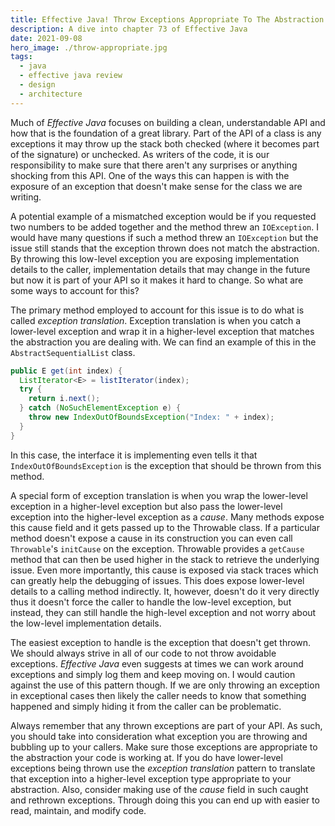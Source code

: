 ```yaml
---
title: Effective Java! Throw Exceptions Appropriate To The Abstraction
description: A dive into chapter 73 of Effective Java
date: 2021-09-08
hero_image: ./throw-appropriate.jpg
tags:
  - java
  - effective java review
  - design
  - architecture
---
```


Much of _Effective Java_ focuses on building a clean, understandable API and how that is the foundation of a great library. Part of the API of a class is any exceptions it may throw up the stack both checked (where it becomes part of the signature) or unchecked. As writers of the code, it is our responsibility to make sure that there aren't any surprises or anything shocking from this API. One of the ways this can happen is with the exposure of an exception that doesn't make sense for the class we are writing. 

A potential example of a mismatched exception would be if you requested two numbers to be added together and the method threw an `IOException`. I would have many questions if such a method threw an `IOException` but the issue still stands that the exception thrown does not match the abstraction. By throwing this low-level exception you are exposing implementation details to the caller, implementation details that may change in the future but now it is part of your API so it makes it hard to change. So what are some ways to account for this? 

The primary method employed to account for this issue is to do what is called _exception translation_. Exception translation is when you catch a lower-level exception and wrap it in a higher-level exception that matches the abstraction you are dealing with. We can find an example of this in the `AbstractSequentialList` class.

```java
public E get(int index) {
  ListIterator<E> = listIterator(index);
  try {
    return i.next();
  } catch (NoSuchElementException e) {
    throw new IndexOutOfBoundsException("Index: " + index);
  }
}
```

In this case, the interface it is implementing even tells it that `IndexOutOfBoundsException` is the exception that should be thrown from this method. 

A special form of exception translation is when you wrap the lower-level exception in a higher-level exception but also pass the lower-level exception into the higher-level exception as a _cause_. Many methods expose this cause field and it gets passed up to the Throwable class. If a particular method doesn't expose a cause in its construction you can even call `Throwable`'s `initCause` on the exception.  Throwable provides a `getCause` method that can then be used higher in the stack to retrieve the underlying issue. Even more importantly, this cause is exposed via stack traces which can greatly help the debugging of issues. This does expose lower-level details to a calling method indirectly. It, however, doesn't do it very directly thus it doesn't force the caller to handle the low-level exception, but instead, they can still handle the high-level exception and not worry about the low-level implementation details. 

The easiest exception to handle is the exception that doesn't get thrown. We should always strive in all of our code to not throw avoidable exceptions. _Effective Java_ even suggests at times we can work around exceptions and simply log them and keep moving on. I would caution against the use of this pattern though. If we are only throwing an exception in exceptional cases then likely the caller needs to know that something happened and simply hiding it from the caller can be problematic. 

Always remember that any thrown exceptions are part of your API. As such, you should take into consideration what exception you are throwing and bubbling up to your callers. Make sure those exceptions are appropriate to the abstraction your code is working at. If you do have lower-level exceptions being thrown use the _exception translation_ pattern to translate that exception into a higher-level exception type appropriate to your abstraction. Also, consider making use of the _cause_ field in such caught and rethrown exceptions. Through doing this you can end up with easier to read, maintain, and modify code. 